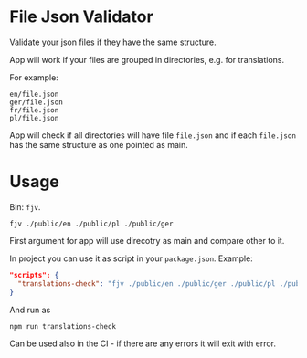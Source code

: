 # File Json Validator

Validate your json files if they have the same structure.

App will work if your files are grouped in directories, e.g. for translations.

For example:

```
en/file.json
ger/file.json
fr/file.json
pl/file.json
```

App will check if all directories will have file `file.json` and if each `file.json` has the same structure as one pointed as main.

# Usage

Bin: `fjv`.

`fjv ./public/en ./public/pl ./public/ger`

First argument for app will use direcotry as main and compare other to it.

In project you can use it as script in your `package.json`. Example:

```json
"scripts": {
  "translations-check": "fjv ./public/en ./public/ger ./public/pl ./public/fr"
}
```

And run as

```bash
npm run translations-check
```

Can be used also in the CI - if there are any errors it will exit with error.
